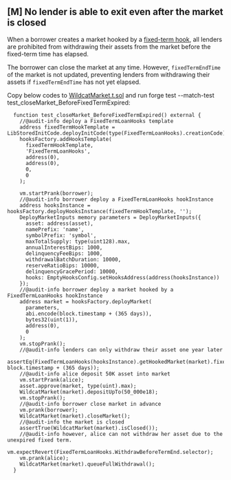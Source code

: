 ## [M] No lender is able to exit even after the market is closed

When a borrower creates a market hooked by a [fixed-term hook](relative_path_091409:src/access/FixedTermLoanHooks.sol), all lenders are prohibited from withdrawing their assets from the market before the fixed-term time has elapsed.

The borrower can close the market at any time. However, `fixedTermEndTime` of the market is not updated, preventing lenders from withdrawing their assets if `fixedTermEndTime` has not yet elapsed.

Copy below codes to [WildcatMarket.t.sol](relative_path_091409:test/market/WildcatMarket.t.sol) and run forge test --match-test test_closeMarket_BeforeFixedTermExpired:

```solidity
  function test_closeMarket_BeforeFixedTermExpired() external {
    //@audit-info deploy a FixedTermLoanHooks template
    address fixedTermHookTemplate = LibStoredInitCode.deployInitCode(type(FixedTermLoanHooks).creationCode);
    hooksFactory.addHooksTemplate(
      fixedTermHookTemplate,
      'FixedTermLoanHooks',
      address(0),
      address(0),
      0,
      0
    );
    
    vm.startPrank(borrower);
    //@audit-info borrower deploy a FixedTermLoanHooks hookInstance
    address hooksInstance = hooksFactory.deployHooksInstance(fixedTermHookTemplate, '');
    DeployMarketInputs memory parameters = DeployMarketInputs({
      asset: address(asset),
      namePrefix: 'name',
      symbolPrefix: 'symbol',
      maxTotalSupply: type(uint128).max,
      annualInterestBips: 1000,
      delinquencyFeeBips: 1000,
      withdrawalBatchDuration: 10000,
      reserveRatioBips: 10000,
      delinquencyGracePeriod: 10000,
      hooks: EmptyHooksConfig.setHooksAddress(address(hooksInstance))
    });
    //@audit-info borrower deploy a market hooked by a FixedTermLoanHooks hookInstance
    address market = hooksFactory.deployMarket(
      parameters,
      abi.encode(block.timestamp + (365 days)),
      bytes32(uint(1)),
      address(0),
      0
    );
    vm.stopPrank();
    //@audit-info lenders can only withdraw their asset one year later
    assertEq(FixedTermLoanHooks(hooksInstance).getHookedMarket(market).fixedTermEndTime, block.timestamp + (365 days));
    //@audit-info alice deposit 50K asset into market
    vm.startPrank(alice);
    asset.approve(market, type(uint).max);
    WildcatMarket(market).depositUpTo(50_000e18);
    vm.stopPrank();
    //@audit-info borrower close market in advance
    vm.prank(borrower);
    WildcatMarket(market).closeMarket();
    //@audit-info the market is closed
    assertTrue(WildcatMarket(market).isClosed());
    //@audit-info however, alice can not withdraw her asset due to the unexpired fixed term.
    vm.expectRevert(FixedTermLoanHooks.WithdrawBeforeTermEnd.selector);
    vm.prank(alice);
    WildcatMarket(market).queueFullWithdrawal();
  }
```



